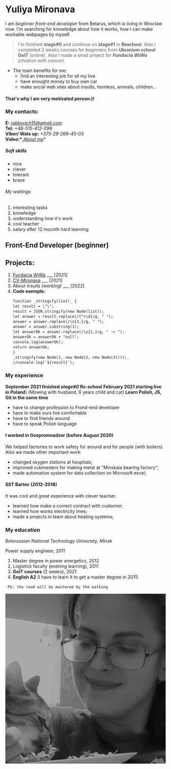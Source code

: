 # Yuliya Mironava

I am _beginner front-end developer_ from Belarus, which is living in Wroclaw now.
I'm searching for knowledge about how it works, how I can make workable webpages by myself.

> I'm finished **stage#0** and continue on **stage#1** in **Rsschool**.
> Also I completed 2 weeks courses for beginners from **Ukranium school GoIT** (online). Also I made a small project for _**Fundacia WiWa** (children with cancer)_.

- The main benefits for me:
  - find an interesting job for all my live
  - have enought money to buy own car
  - make social web sites about insults, homless, animals, children...

#### That's why I am very motivated person:)!

### My contacts:

**E:** *rabkevich15@gmail.com*\
**Tel:** _+48-515-412-099_\
**Viber/ Wats up:** _+375-29-269-45-03_\
**Video:\***_[ About me](https://photos.app.goo.gl/teEz1NL8FhWVLdZh9)_\*

##### Soft skills

- nice
- clever
- tolerant
- brave

###### My waitings

1. interesting tasks
2. knowledge
3. understanding how it's work
4. cool teacher
5. salary after 12 mounth hard learning

## Front-End Developer (beginner)

## Projects:

1. [Fundacia WiWa](https://stupefied-jepsen-ef824c.netlify.app/) \_\_\_ [2021]
2. [CV-Mironava](https://affectionate-agnesi-6b360b.netlify.app/) \_\_\_ [2021]
3. About insults _(working)_ \_\_\_ [2022]
4. **Code exemple:**
   ```
   function _stringify(list)_ {
   let result = \"\";
   result = JSON.stringify(new Node(list));
   let answer = result.replace(/[^+\d]/g, " ");
   answer = answer.replace(/\s{2,}/g, " ");
   answer = answer.substring(1);
   let answerOk = answer.replace(/\s{1,}/g, " -> ");
   answerOk = answerOk + "null";
   console.log(answerOk);
   return answerOk;
   }
   _stringify(new Node(1, new Node(2, new Node(3))));_
   //console.log(`${result}`);
   ```

### My experience

**September 2021 finished _stage#0_ Rs-school**
**February 2021 starting live in Poland**\ (Mowing with husband, 6 years child and cat)
**Learn Polish, JS, Git in the same time**

- have to change profession to Frond-end developer
- have to make ours live comfortable
- have to find friends around
- have to speak Polish language

#### I worked in Gospromnadzor (before August 2020)

We helped factories to work safety for around and for people (with boilers). Also we made other important work:

- changed oxygen stations at hospitals;
- improved cubmasters for making metal at "Minskaia bearing factory";
- made automation system for data collection on Microsoft excel;

#### SST Bartec (2012-2018)

It was cool and great experience with clever teacher.

- learned how make a correct contract with customer;
- learned how works electricity lines;
- made a projects in team about heating systems;

### My education

_Belorussian National Technology University, Minsk_

Power supply engineer, 2011

1. Master degree in power energetics, 2012
2. Logistick faculty (evening learning), 2011
3. **GoIT courses** (2 weeks), 2021
4. **English A2** (I have to learn it to get a master degree in 2011)

```
 PS: the road will be mastered by the walking
```

![alt](juli-to-resume-bw-min.jpg)

```

```
